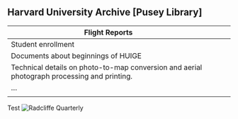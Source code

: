 ## Harvard University Archive [Pusey Library]

| Flight Reports |  |  |  |
| --- | --- | --- | --- |
| Student enrollment |  |  |  |
| Documents about beginnings of HUIGE |  |  |  |
| Technical details on photo-to-map conversion and aerial photograph processing and printing. |  |  |  |
| … |  |  |  |
|  |  |  |  |


Test
![Radcliffe Quarterly](https://ids.lib.harvard.edu/ids/iiif/22317515/full/full/0/default.jpg)